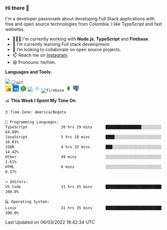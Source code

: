 ### Hi there 👋

I'm a developer passionate about developing Full Stack applications with free and open source technologies from Colombia. I like TypeScript and fast websites.

- 👨🏽‍💻 I'm currently working with **Node.js**, **TypeScript** and **Firebase**.
- 🌱 I’m currently learning Full stack development.
- 🚀 I’m looking to collaborate on open source projects.
- 📫   Reach me on [Instagram](https://instagram.com/nexckycort).
- 😄  Pronouns: he/him.

**Languages and Tools:**  

<code><img height="20"  src="https://upload.wikimedia.org/wikipedia/commons/2/2d/Visual_Studio_Code_1.18_icon.svg"></code>
<code><img src="https://www.vectorlogo.zone/logos/git-scm/git-scm-icon.svg" alt="git" height="20"/> </code>
<code><img height="20" src="https://raw.githubusercontent.com/github/explore/80688e429a7d4ef2fca1e82350fe8e3517d3494d/topics/javascript/javascript.png"></code>
<code><img height="20" src="https://raw.githubusercontent.com/github/explore/80688e429a7d4ef2fca1e82350fe8e3517d3494d/topics/typescript/typescript.png"></code>
<code><img height="20" src="https://raw.githubusercontent.com/github/explore/80688e429a7d4ef2fca1e82350fe8e3517d3494d/topics/nodejs/nodejs.png"></code>
<code><img height="20" src="https://deno.land/logo.svg"></code>
<code><img height="20" src="https://raw.githubusercontent.com/github/explore/80688e429a7d4ef2fca1e82350fe8e3517d3494d/topics/react/react.png"></code>
<code><img src="https://www.vectorlogo.zone/logos/firebase/firebase-icon.svg" alt="firebase"  height="20"/></code>
<code><img src="https://raw.githubusercontent.com/devicons/devicon/master/icons/mongodb/mongodb-original.svg"  height="20"/></code>
<code><img src="https://raw.githubusercontent.com/devicons/devicon/master/icons/postgresql/postgresql-original.svg" height="20"/></code>

<!--START_SECTION:waka-->
📊 **This Week I Spent My Time On** 

```text
⌚︎ Time Zone: America/Bogota

💬 Programming Languages: 
TypeScript               20 hrs 29 mins      ████████████████░░░░░░░░░   64.89% 
JavaScript               5 hrs 18 mins       ████░░░░░░░░░░░░░░░░░░░░░   16.81% 
JSON                     4 hrs 33 mins       ███░░░░░░░░░░░░░░░░░░░░░░   14.42% 
Other                    49 mins             ░░░░░░░░░░░░░░░░░░░░░░░░░   2.61% 
HTML                     6 mins              ░░░░░░░░░░░░░░░░░░░░░░░░░   0.37%

🔥 Editors: 
VS Code                  31 hrs 35 mins      █████████████████████████   100.0%

💻 Operating System: 
Linux                    31 hrs 35 mins      █████████████████████████   100.0%

```


 Last Updated on 06/03/2022 18:42:34 UTC
<!--END_SECTION:waka-->

